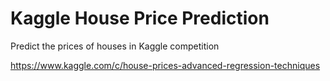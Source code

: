 # Kaggle House Price Prediction
Predict the prices of houses in Kaggle competition

https://www.kaggle.com/c/house-prices-advanced-regression-techniques
